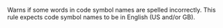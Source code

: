 Warns if some words in code symbol names are spelled incorrectly. This rule expects code symbol names to be in English (US and/or GB).

